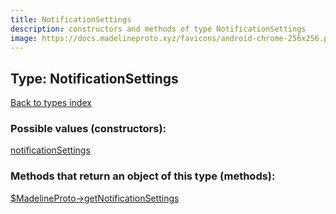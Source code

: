 ```yaml
---
title: NotificationSettings
description: constructors and methods of type NotificationSettings
image: https://docs.madelineproto.xyz/favicons/android-chrome-256x256.png
---
```

## Type: NotificationSettings  
[Back to types index](index.md)



### Possible values (constructors):

[notificationSettings](../constructors/notificationSettings.md)  



### Methods that return an object of this type (methods):

[$MadelineProto->getNotificationSettings](../methods/getNotificationSettings.md)  



